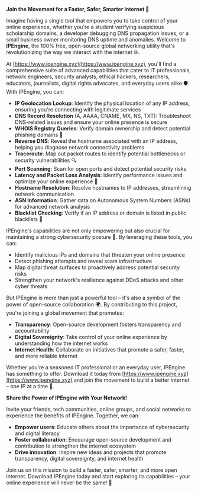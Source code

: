 **Join the Movement for a Faster, Safer, Smarter Internet 🚀**

Imagine having a single tool that empowers you to take control of your online experience, whether you're a student verifying suspicious scholarship domains, a developer debugging DNS propagation issues, or a small business owner monitoring DNS uptime and anomalies. Welcome to **IPEngine**, the 100% free, open-source global networking utility that's revolutionizing the way we interact with the internet 🌐.

At [https://www.ipengine.xyz](https://www.ipengine.xyz), you'll find a comprehensive suite of advanced capabilities that cater to IT professionals, network engineers, security analysts, ethical hackers, researchers, educators, journalists, digital rights advocates, and everyday users alike 🛡️. With IPEngine, you can:

*   **IP Geolocation Lookup**: Identify the physical location of any IP address, ensuring you're connecting with legitimate services
*   **DNS Record Resolution** (A, AAAA, CNAME, MX, NS, TXT): Troubleshoot DNS-related issues and ensure your online presence is secure
*   **WHOIS Registry Queries**: Verify domain ownership and detect potential phishing domains 🚨
*   **Reverse DNS**: Reveal the hostname associated with an IP address, helping you diagnose network connectivity problems
*   **Traceroute**: Map out packet routes to identify potential bottlenecks or security vulnerabilities 🔍
*   **Port Scanning**: Scan for open ports and detect potential security risks
*   **Latency and Packet Loss Analysis**: Identify performance issues and optimize your online experience 📡
*   **Hostname Resolution**: Resolve hostnames to IP addresses, streamlining network communication
*   **ASN Information**: Gather data on Autonomous System Numbers (ASNs) for advanced network analysis
*   **Blacklist Checking**: Verify if an IP address or domain is listed in public blacklists 🚫

IPEngine's capabilities are not only empowering but also crucial for maintaining a strong cybersecurity posture 🔐. By leveraging these tools, you can:

*   Identify malicious IPs and domains that threaten your online presence
*   Detect phishing attempts and reveal scam infrastructure
*   Map digital threat surfaces to proactively address potential security risks
*   Strengthen your network's resilience against DDoS attacks and other cyber threats

But IPEngine is more than just a powerful tool – it's also a symbol of the power of open-source collaboration 🌍. By contributing to this project, you're joining a global movement that promotes:

*   **Transparency**: Open-source development fosters transparency and accountability
*   **Digital Sovereignty**: Take control of your online experience by understanding how the internet works
*   **Internet Health**: Collaborate on initiatives that promote a safer, faster, and more reliable internet

Whether you're a seasoned IT professional or an everyday user, IPEngine has something to offer. Download it today from [https://www.ipengine.xyz](https://www.ipengine.xyz) and join the movement to build a better internet – one IP at a time 🌟.

**Share the Power of IPEngine with Your Network!**

Invite your friends, tech communities, online groups, and social networks to experience the benefits of IPEngine. Together, we can:

*   **Empower users**: Educate others about the importance of cybersecurity and digital literacy
*   **Foster collaboration**: Encourage open-source development and contribution to strengthen the internet ecosystem
*   **Drive innovation**: Inspire new ideas and projects that promote transparency, digital sovereignty, and internet health

Join us on this mission to build a faster, safer, smarter, and more open internet. Download IPEngine today and start exploring its capabilities – your online experience will never be the same! 🚀